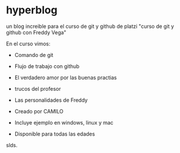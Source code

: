 # hyperblog
un blog increible para el curso de git y github de platzi
"curso de git y github con Freddy Vega"

En el curso vimos:
* Comando de git
* Flujo de trabajo con github
* El verdadero amor por las buenas practias
* trucos del profesor
* Las personalidades de Freddy

* Creado por CAMILO
* Incluye ejemplo en windows, linux y mac
* Disponible para todas las edades

slds.